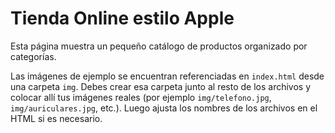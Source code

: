 # Tienda Online estilo Apple

Esta página muestra un pequeño catálogo de productos organizado por categorías.

Las imágenes de ejemplo se encuentran referenciadas en `index.html` desde una carpeta `img`. Debes crear esa carpeta junto al resto de los archivos y colocar allí tus imágenes reales (por ejemplo `img/telefono.jpg`, `img/auriculares.jpg`, etc.).
Luego ajusta los nombres de los archivos en el HTML si es necesario.
